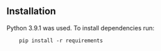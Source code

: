 ## Installation
Python 3.9.1 was used. To install dependencies run:

        pip install -r requirements
